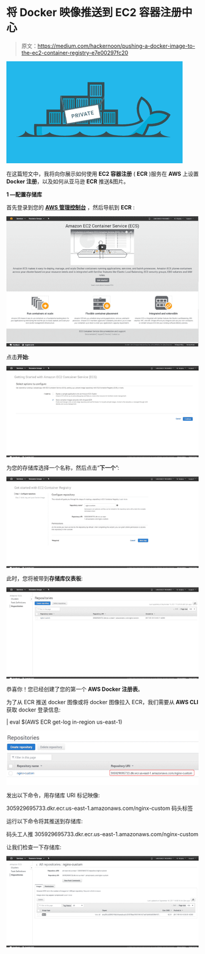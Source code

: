 # 将 Docker 映像推送到 EC2 容器注册中心

> 原文：<https://medium.com/hackernoon/pushing-a-docker-image-to-the-ec2-container-registry-e7e00297fc20>

![](img/e4fd76b3c3596b8b2d7a6cf3ced62395.png)

在这篇短文中，我将向你展示如何使用 **EC2 容器注册** ( **ECR** )服务在 **AWS** 上设置 **Docker 注册**，以及如何从亚马逊 **ECR** 推送&图片。

**1 —配置存储库**

首先登录到您的 [**AWS 管理控制台**](https://console.aws.amazon.com/) ，然后导航到 **ECR** :

![](img/348c2c77cebe631a98565b184d1c8743.png)

点击**开始**:

![](img/f2b1b00bf7c513aaa7e0c7f2448ef695.png)

为您的存储库选择一个名称，然后点击“**下一个**”:

![](img/8bcaebe42df7ea658968795161c35bb3.png)

此时，您将被带到**存储库仪表板**:

![](img/c465069dffeb075f654e05fd3d8dc0e1.png)

恭喜你！您已经创建了您的第一个 **AWS Docker 注册表**。

为了从 ECR 推送 docker 图像或将 docker 图像拉入 ECR，我们需要从 **AWS CLI** 获取 docker 登录信息:

| eval $(AWS ECR get-log in-region us-east-1)

![](img/b439870651df008c90dd1fc0ab2c154f.png)

发出以下命令，用存储库 URI 标记映像:

305929695733.dkr.ecr.us-east-1.amazonaws.com/nginx-custom 码头标签

运行以下命令将其推送到存储库:

码头工人推 305929695733.dkr.ecr.us-east-1.amazonaws.com/nginx-custom

让我们检查一下存储库:

![](img/80f841012d5e9c9e2bf9f7babe050c5b.png)